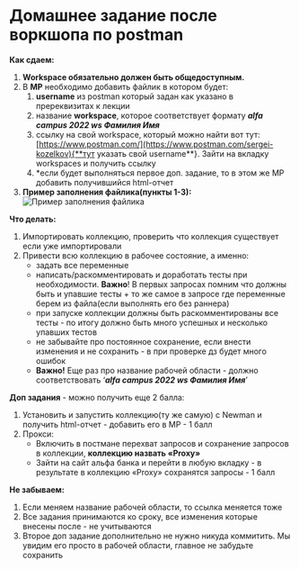 # Домашнее задание после воркшопа по postman

**Как сдаем:**

1. **Workspace обязательно должен быть общедоступным.**
2. В **МР** необходимо добавить файлик в котором будет:
    1. **username** из postman который задан как указано в пререквизитах к лекции
    2. название **workspace**, которое соответствует формату ***alfa campus 2022 ws Фамилия Имя***
    3. ссылку на свой workspace, который можно найти вот тут: [https://www.postman.com/](https://www.postman.com/sergei-kozelkov){**тут указать свой username**}. Зайти на вкладку workspaces и получить ссылку
    4. *если будет выполняться первое доп. задание, то в этом же МР добавить получившийся html-отчет
5. **Пример заполнения файлика(пункты 1-3):**
![Пример заполнения файлика](https://s338myt.storage.yandex.net/rdisk/bd96268480d4646913f211916ace70697147349ffa64631b68a6dc7a36666ef8/63922887/86tKaEc8ufeqK3AonewqVP-b2ALgJCP2Vgsc2WpyqnJQ2BwWrEPfl9jJqDhx7glCYmH8Fd48SNUb8tvHICjPsg==?uid=0&filename=%D0%A1%D0%BD%D0%B8%D0%BC%D0%BE%D0%BA%20%D1%8D%D0%BA%D1%80%D0%B0%D0%BD%D0%B0%202022-12-08%20%D0%B2%2017.09.31.png&disposition=inline&hash=&limit=0&content_type=image%2Fpng&owner_uid=0&fsize=206224&hid=21be760b77ca8755d48bb7f0c19533e9&media_type=image&tknv=v2&etag=44be0d3a745f13c7a679ea870d4f2480&rtoken=v9O75ZLSuqGH&force_default=no&ycrid=na-df434d382af0309dd67d0467d9cd5333-downloader18f&ts=5ef54f2e5efc0&s=4742ee160d6b58c4a1b5fbb9318d912b20c97e79ce7efda2b0e02a49b9b35611&pb=U2FsdGVkX19HBzquJvZd9dRR8eFq4xxS4q-x7EkY6dG8IK2yhu66vBgEEdYBf58fRhW9_gUbFF8Jfh3woVgWFyJ1_h4mDZ_dzUmawxMXyC0)


**Что делать:**

1. Импортировать коллекцию, проверить что коллекция существует если уже импортировали
2. Привести всю коллекцию в рабочее состояние, а именно:
   - задать все переменные
   - написать/раскомментировать и доработать тесты при необходимости. **Важно**! В первых запросах помним что должны быть и упавшие тесты + то же самое в запросе где переменные берем из файла(если выполнять его без раннера)
   - при запуске коллекции должны быть раскомментированы все тесты - по итогу должно быть много успешных и несколько упавших тестов
   - не забывайте про постоянное сохранение, если внести изменения и не сохранить - в при проверке дз будет много ошибок
   - **Важно!** Еще раз про название рабочей области - должно соответствовать ‘***alfa campus 2022 ws Фамилия Имя***’

**Доп задания** - можно получить еще 2 балла:

1. Установить и запустить коллекцию(ту же самую) с Newman и получить html-отчет - добавить его в МР - 1 балл
2. Прокси:
   - Включить в постмане перехват запросов и сохранение запросов в коллекции, **коллекцию назвать «Proxy»**
   - Зайти на сайт альфа банка и перейти в любую вкладку - в результате в коллекцию «Proxy» сохранятся запросы - 1 балл

**Не забываем:**

1. Если меняем название рабочей области, то ссылка меняется тоже
2. Все задания принимаются ко сроку, все изменения которые внесены после - не учитываются
3. Второе доп задание дополнительно не нужно никуда коммитить. Мы увидим его просто в рабочей области, главное не забудьте сохранить